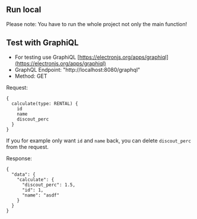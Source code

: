 ## Run local

Please note: You have to run the whole project not only the main function!


## Test with GraphiQL

* For testing use GraphiQL [https://electronjs.org/apps/graphiql](https://electronjs.org/apps/graphiql)
* GraphQL Endpoint: "http://localhost:8080/graphql"
* Method: GET

Request:

```
{
  calculate(type: RENTAL) {
    id
    name
    discout_perc
  }
}
```

If you for example only want ```id``` and ```name``` back, you can delete ```discout_perc``` from the request.


Response:
```
{
  "data": {
    "calculate": {
      "discout_perc": 1.5,
      "id": 1,
      "name": "asdf"
    }
  }
}
```